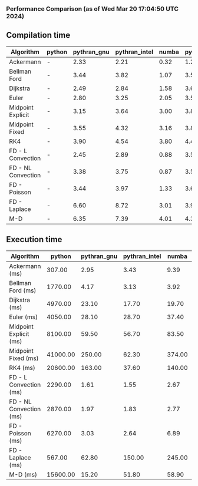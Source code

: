 ### Performance Comparison (as of Wed Mar 20 17:04:50 UTC 2024)
## Compilation time
Algorithm                 | python                    | pythran_gnu               | pythran_intel             | numba                     | pyccel_fortran_gnu        | pyccel_c_gnu              | pyccel_fortran_intel      | pyccel_c_intel           
------------------------- | ------------------------- | ------------------------- | ------------------------- | ------------------------- | ------------------------- | ------------------------- | ------------------------- | -------------------------
Ackermann                 | -                         | 2.33                      | 2.21                      | 0.32                      | 1.25                      | 1.21                      | 1.31                      | 1.27                     
Bellman Ford              | -                         | 3.44                      | 3.82                      | 1.07                      | 3.56                      | 3.83                      | 3.66                      | 4.26                     
Dijkstra                  | -                         | 2.49                      | 2.84                      | 1.58                      | 3.65                      | 3.88                      | 3.80                      | 4.34                     
Euler                     | -                         | 2.80                      | 3.25                      | 2.05                      | 3.55                      | 3.89                      | 3.69                      | 4.22                     
Midpoint Explicit         | -                         | 3.15                      | 3.64                      | 3.00                      | 3.84                      | 4.10                      | 3.87                      | 4.49                     
Midpoint Fixed            | -                         | 3.55                      | 4.32                      | 3.16                      | 3.85                      | 4.17                      | 4.00                      | 4.57                     
RK4                       | -                         | 3.90                      | 4.54                      | 3.80                      | 4.46                      | 4.76                      | 4.56                      | 5.12                     
FD - L Convection         | -                         | 2.45                      | 2.89                      | 0.88                      | 3.56                      | 3.89                      | 3.70                      | 4.23                     
FD - NL Convection        | -                         | 3.38                      | 3.75                      | 0.87                      | 3.51                      | 3.82                      | 3.68                      | 4.18                     
FD - Poisson              | -                         | 3.44                      | 3.97                      | 1.33                      | 3.68                      | 3.92                      | 4.16                      | 4.29                     
FD - Laplace              | -                         | 6.60                      | 8.72                      | 3.01                      | 3.97                      | 4.27                      | 4.19                      | 4.74                     
M-D                       | -                         | 6.35                      | 7.39                      | 4.01                      | 4.33                      | 4.45                      | 4.52                      | 5.29                     

## Execution time
Algorithm                 | python                    | pythran_gnu               | pythran_intel             | numba                     | pyccel_fortran_gnu        | pyccel_c_gnu              | pyccel_fortran_intel      | pyccel_c_intel           
------------------------- | ------------------------- | ------------------------- | ------------------------- | ------------------------- | ------------------------- | ------------------------- | ------------------------- | -------------------------
Ackermann (ms)            | 307.00                    | 2.95                      | 3.43                      | 9.39                      | 1.48                      | 1.53                      | 9.81                      | 3.90                     
Bellman Ford (ms)         | 1770.00                   | 4.17                      | 3.13                      | 3.92                      | 2.96                      | 6.00                      | 4.40                      | 18.40                    
Dijkstra (ms)             | 4970.00                   | 23.10                     | 17.70                     | 19.70                     | 19.70                     | 29.90                     | 23.30                     | 22.40                    
Euler (ms)                | 4050.00                   | 28.10                     | 28.70                     | 37.40                     | 14.60                     | 144.00                    | 14.70                     | 127.00                   
Midpoint Explicit (ms)    | 8100.00                   | 59.50                     | 56.70                     | 83.50                     | 22.50                     | 280.00                    | 15.50                     | 251.00                   
Midpoint Fixed (ms)       | 41000.00                  | 250.00                    | 62.30                     | 374.00                    | 89.00                     | 1400.00                   | 58.60                     | 1220.00                  
RK4 (ms)                  | 20600.00                  | 163.00                    | 37.60                     | 140.00                    | 36.90                     | 487.00                    | 37.30                     | 407.00                   
FD - L Convection (ms)    | 2290.00                   | 1.61                      | 1.55                      | 2.67                      | 1.46                      | 1.85                      | 1.54                      | 3.69                     
FD - NL Convection (ms)   | 2870.00                   | 1.97                      | 1.83                      | 2.77                      | 1.69                      | 1.99                      | 1.38                      | 3.73                     
FD - Poisson (ms)         | 6270.00                   | 3.03                      | 2.64                      | 6.89                      | 2.77                      | 3.77                      | 2.59                      | 8.88                     
FD - Laplace (ms)         | 567.00                    | 62.80                     | 150.00                    | 245.00                    | 57.90                     | 252.00                    | 61.70                     | 302.00                   
M-D (ms)                  | 15600.00                  | 15.20                     | 51.80                     | 58.90                     | 53.10                     | 58.70                     | 70.20                     | 60.10                    
